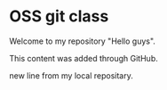 # OSS git class

Welcome to my repository "Hello guys".

This content was added through GitHub.

new line from my local repositary.